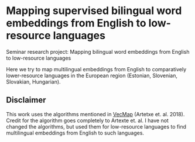 # Mapping supervised bilingual word embeddings from English to low-resource languages

Seminar research project: Mapping bilingual word embeddings from English to low-resource languages

Here we try to map multilingual embeddings from English to comparatively lower-resource languages in the European region (Estonian, Slovenian, Slovakian, Hungarian).

## Disclaimer

This work uses the algorithms mentioned in [VecMap](https://github.com/artetxem/vecmap) (Artetxe et. al. 2018). Credit for the algorithm goes completely to Artexte et. al. I have not changed the algorithms, but used them for low-resource languages to find multilingual embeddings from English to such languages.
